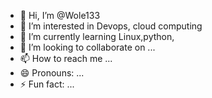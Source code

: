 - 👋 Hi, I’m @Wole133
- 👀 I’m interested in Devops, cloud computing 
- 🌱 I’m currently learning Linux,python,
- 💞️ I’m looking to collaborate on ...
- 📫 How to reach me ...
- 😄 Pronouns: ...
- ⚡ Fun fact: ...

<!---
Wole133/Wole133 is a ✨ special ✨ repository because its `README.md` (this file) appears on your GitHub profile.
You can click the Preview link to take a look at your changes.
--->
